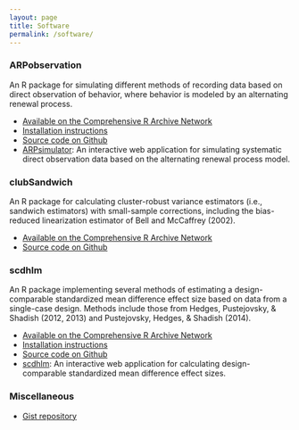 ```yaml
---
layout: page
title: Software
permalink: /software/
---
```


### ARPobservation

An R package for simulating different methods of recording data based on direct observation of behavior, where behavior is modeled by an alternating renewal process.

- [Available on the Comprehensive R Archive Network](https://cran.r-project.org/package=ARPobservation)
- [Installation instructions]({{site.url}}/getting-started-with-ARPobservation)
- [Source code on Github](https://github.com/jepusto/ARPobservation)
- [ARPsimulator](https://jepusto.shinyapps.io/ARPsimulator/): An interactive web application for simulating systematic direct observation data based on the alternating renewal process model.

### clubSandwich

An R package for calculating cluster-robust variance estimators (i.e., sandwich estimators) with small-sample corrections, including the bias-reduced linearization estimator of Bell and McCaffrey (2002). 

- [Available on the Comprehensive R Archive Network](https://cran.r-project.org/package=clubSandwich)
- [Source code on Github](https://github.com/jepusto/clubSandwich)

### scdhlm

An R package implementing several methods of estimating a design-comparable standardized mean difference effect size based on data from a single-case design. Methods include those from Hedges, Pustejovsky, & Shadish (2012, 2013) and Pustejovsky, Hedges, & Shadish (2014).

- [Available on the Comprehensive R Archive Network](https://CRAN.R-project.org/package=scdhlm)
- [Installation instructions]({{site.url}}/getting-started-with-scdhlm)
- [Source code on Github](https://github.com/jepusto/scdhlm)
- [scdhlm](https://jepusto.shinyapps.io/scdhlm/): An interactive web application for calculating design-comparable standardized mean difference effect sizes.

### Miscellaneous

- [Gist repository](https://gist.github.com/jepusto)